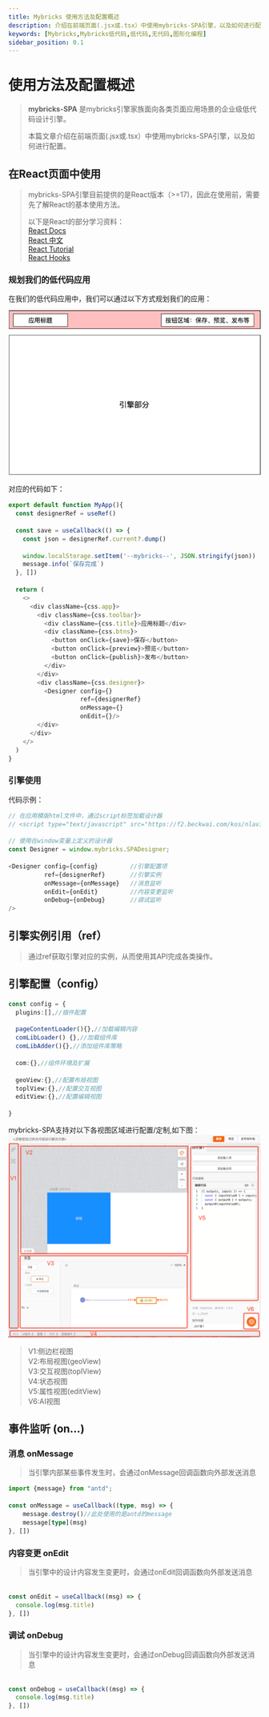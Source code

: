 ```yaml
---
title: Mybricks 使用方法及配置概述
description: 介绍在前端页面(.jsx或.tsx）中使用mybricks-SPA引擎，以及如何进行配置
keywords: [Mybricks,Mybricks低代码,低代码,无代码,图形化编程]
sidebar_position: 0.1
---
```


# 使用方法及配置概述

>**mybricks-SPA** 是mybricks引擎家族面向各类页面应用场景的企业级低代码设计引擎。
>
>本篇文章介绍在前端页面(.jsx或.tsx）中使用mybricks-SPA引擎，以及如何进行配置。
>



## 在React页面中使用
> mybricks-SPA引擎目前提供的是React版本（>=17)，因此在使用前，需要先了解React的基本使用方法。<br/>
> 
> 以下是React的部分学习资料：<br/>
> [React Docs](https://legacy.reactjs.org/docs/getting-started.html#learn-react)<br/>
> [React 中文](https://zh-hans.react.dev/learn)<br/>
> [React Tutorial](https://legacy.reactjs.org/tutorial/tutorial.html)<br/>
> [React Hooks](https://legacy.reactjs.org/docs/hooks-intro.html)<br/>

### 规划我们的低代码应用
在我们的低代码应用中，我们可以通过以下方式规划我们的应用：

![img.png](img.png)

对应的代码如下：

```typescript jsx
export default function MyApp(){
  const designerRef = useRef()

  const save = useCallback(() => {
    const json = designerRef.current?.dump()

    window.localStorage.setItem('--mybricks--', JSON.stringify(json))
    message.info(`保存完成`)
  }, [])
  
  return (
    <>
      <div className={css.app}>
        <div className={css.toolbar}>
          <div className={css.title}>应用标题</div>
          <div className={css.btns}>
            <button onClick={save}>保存</button>
            <button onClick={preview}>预览</button>
            <button onClick={publish}>发布</button>
          </div>
        </div>
        <div className={css.designer}>
          <Designer config={}
                    ref={designerRef}
                    onMessage={}
                    onEdit={}/>
        </div>
      </div>
    </>
  )
}
```

### 引擎使用

代码示例：

```typescript jsx
// 在应用模版html文件中，通过script标签加载设计器
// <script type="text/javascript" src="https://f2.beckwai.com/kos/nlav12333/mybricks/designer-spa/1.2.78/index.min.js"></script>

// 使用在window变量上定义的设计器
const Designer = window.mybricks.SPADesigner;

<Designer config={config}         //引擎配置项
          ref={designerRef}       //引擎实例
          onMessage={onMessage}   //消息监听
          onEdit={onEdit}         //内容变更监听
          onDebug={onDebug}       //调试监听
/>
```

## 引擎实例引用（ref）
> 通过ref获取引擎对应的实例，从而使用其API完成各类操作。


## 引擎配置（config）

```typescript jsx
const config = {
  plugins:[],//插件配置
  
  pageContentLoader(){},//加载编辑内容
  comLibLoader() {},//加载组件库
  comLibAdder(){},//添加组件库策略
  
  com:{},//组件环境及扩展

  geoView:{},//配置布局视图
  toplView:{},//配置交互视图
  editView:{},//配置编辑视图
  
}
```

mybricks-SPA支持对以下各视图区域进行配置/定制,如下图：<br/>
<img src="./img_5.png" style="width:810px"/><br/>
>V1:侧边栏视图<br/>
>V2:布局视图(geoView)<br/>
>V3:交互视图(toplView)<br/>
>V4:状态视图<br/>
>V5:属性视图(editView)<br/>
>V6:AI视图<br/>

## 事件监听 (on...)

### 消息 onMessage
> 当引擎内部某些事件发生时，会通过onMessage回调函数向外部发送消息

```typescript jsx
import {message} from "antd";

const onMessage = useCallback((type, msg) => {
    message.destroy()//此处使用的是antd的message
    message[type](msg)
}, [])
```
### 内容变更 onEdit
> 当引擎中的设计内容发生变更时，会通过onEdit回调函数向外部发送消息

```typescript jsx

const onEdit = useCallback((msg) => {
  console.log(msg.title)
}, [])
```

### 调试 onDebug
> 当引擎中的设计内容发生变更时，会通过onDebug回调函数向外部发送消息

```typescript jsx

const onDebug = useCallback((msg) => {
  console.log(msg.title)
}, [])
```
